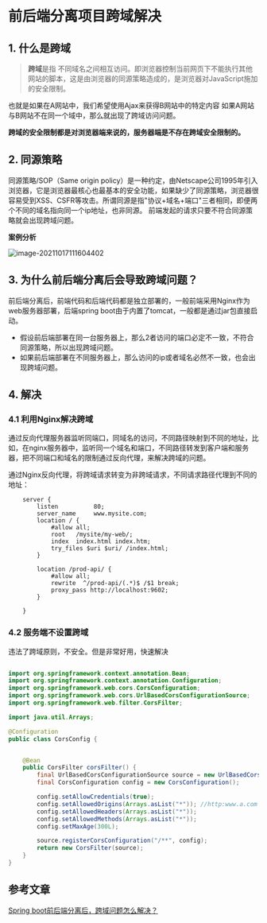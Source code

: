 # 前后端分离项目跨域解决

## 1. 什么是跨域

> **跨域**是指 不同域名之间相互访问。即浏览器控制当前网页下不能执行其他网站的脚本，这是由浏览器的同源策略造成的，是浏览器对JavaScript施加的安全限制。

也就是如果在A网站中，我们希望使用Ajax来获得B网站中的特定内容
如果A网站与B网站不在同一个域中，那么就出现了跨域访问问题。

**跨域的安全限制都是对浏览器端来说的，服务器端是不存在跨域安全限制的。**

## 2. 同源策略

同源策略/SOP（Same origin policy）是一种约定，由Netscape公司1995年引入浏览器，它是浏览器最核心也最基本的安全功能，如果缺少了同源策略，浏览器很容易受到XSS、CSFR等攻击。所谓同源是指"协议+域名+端口"三者相同，即便两个不同的域名指向同一个ip地址，也非同源。
前端发起的请求只要不符合同源策略就会出现跨域问题。

**案例分析**

![image-20211017111604402](https://gitee.com/zszdevelop/blogimage/raw/master/image-20211017111604402.png)

## 3. 为什么前后端分离后会导致跨域问题？

前后端分离后，前端代码和后端代码都是独立部署的，一般前端采用Nginx作为web服务器部署，后端spring boot由于内置了tomcat，一般都是通过jar包直接启动。

- 假设前后端部署在同一台服务器上，那么2者访问的端口必定不一致，不符合同源策略，所以出现跨域问题。
- 如果前后端部署在不同服务器上，那么访问的ip或者域名必然不一致，也会出现跨域问题。

## 4. 解决

### 4.1 利用Nginx解决跨域

通过反向代理服务器监听同端口，同域名的访问，不同路径映射到不同的地址，比如，在nginx服务器中，监听同一个域名和端口，不同路径转发到客户端和服务器，把不同端口和域名的限制通过反向代理，来解决跨域的问题。

通过Nginx反向代理，将跨域请求转变为非跨域请求，不同请求路径代理到不同的地址：

```nginx
    server {
        listen          80;
        server_name     www.mysite.com;
        location / {
            #allow all;
            root   /mysite/my-web/;
            index  index.html index.htm;
            try_files $uri $uri/ /index.html;
        }

        location /prod-api/ {
            #allow all;
            rewrite  ^/prod-api/(.*)$ /$1 break;
            proxy_pass http://localhost:9602;
        }
        
    }
```

### 4.2 服务端不设置跨域

违法了跨域原则，不安全。但是非常好用，快速解决

```java

import org.springframework.context.annotation.Bean;
import org.springframework.context.annotation.Configuration;
import org.springframework.web.cors.CorsConfiguration;
import org.springframework.web.cors.UrlBasedCorsConfigurationSource;
import org.springframework.web.filter.CorsFilter;

import java.util.Arrays;

@Configuration
public class CorsConfig {


    @Bean
    public CorsFilter corsFilter() {
        final UrlBasedCorsConfigurationSource source = new UrlBasedCorsConfigurationSource();
        final CorsConfiguration config = new CorsConfiguration();

        config.setAllowCredentials(true);
        config.setAllowedOrigins(Arrays.asList("*")); //http:www.a.com
        config.setAllowedHeaders(Arrays.asList("*"));
        config.setAllowedMethods(Arrays.asList("*"));
        config.setMaxAge(300L);

        source.registerCorsConfiguration("/**", config);
        return new CorsFilter(source);
    }
}

```



## 参考文章

[Spring boot前后端分离后，跨域问题怎么解决？](https://blog.csdn.net/w1014074794/article/details/106226429)

